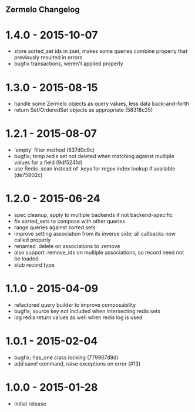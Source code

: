 ## Zermelo Changelog

# 1.4.0 - 2015-10-07

 * store sorted_set ids in zset, makes some queries combine properly that
   previously resulted in errors
 * bugfix transactions, weren't applied properly

# 1.3.0 - 2015-08-15

 * handle some Zermelo objects as query values, less data back-and-forth
 * return Set/OrderedSet objects as appropriate (58318c25)

# 1.2.1 - 2015-08-07

 * 'empty' filter method (637d0c9c)
 * bugfix; temp redis set not deleted when matching against multiple values for a field (9df5241d)
 * use Redis .scan instead of .keys for regex index lookup if available (de75802c)

# 1.2.0 - 2015-06-24

* spec cleanup, apply to multiple backends if not backend-specific
* fix sorted_sets to compose with other queries
* range queries against sorted sets
* improve setting association from its inverse side; all callbacks now called properly
* renamed .delete on associations to .remove
* also support .remove_ids on multiple associations, so record need not be loaded
* stub record type

# 1.1.0 - 2015-04-09

* refactored query builder to improve composability
* bugfix; source key not included when intersecting redis sets
* log redis return values as well when redis log is used

# 1.0.1 - 2015-02-04

* bugfix; has_one class locking (779907d8d)
* add save! command, raise exceptions on error (#13)

# 1.0.0 - 2015-01-28

* Initial release
